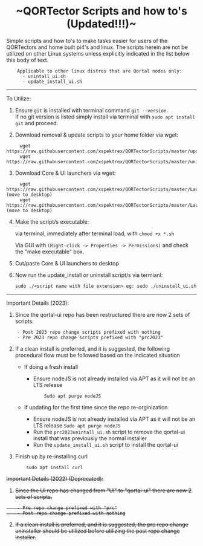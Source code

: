 
<h1 align="center">
~QORTector Scripts and how to's (Updated!!!)~
</h1>

<p>
Simple scripts and how to's to make tasks easier for users of the QORTectors and home built pi4's and linux.
The scripts herein are not be utilized on other Linux systems unless explicitly indicated in the list below this body of text.
</p>

```
    Applicable to other linux distros that are Qortal nodes only:
      - unintall_ui.sh
      - update_install_ui.sh
```
---


To Utilize:

1. Ensure `git` is installed with terminal command `git --version`.  
If no git version is listed simply install via terminal with `sudo apt install git` and proceed.

2. Download removal & update scripts to your home folder via wget:
```
     wget https://raw.githubusercontent.com/xspektrex/QORTectorScripts/master/update_install_ui.sh
     wget https://raw.githubusercontent.com/xspektrex/QORTectorScripts/master/uninstall_ui.sh
```

3. Download Core & UI launchers via wget:
```
     wget https://raw.githubusercontent.com/xspektrex/QORTectorScripts/master/Launch_Core.sh (move to desktop)
     wget https://raw.githubusercontent.com/xspektrex/QORTectorScripts/master/Launch_UI.sh (move to desktop)
```

4. Make the script/s executable:

    via terminal, immediately after terminal load, with  `chmod +x *.sh`

    Via GUI with  `(Right-click -> Properties -> Permissions)` and check the "make executable" box.

6. Cut/paste Core & UI launchers to desktop

7. Now run the update_install or uninstall script/s via termianl:
   ```
   sudo ./<script name with file extension> eg: sudo ./uninstall_ui.sh
   ```

---

Important Details (2023):

1. Since the qortal-ui repo has been restructured there are now 2 sets of scripts.

```
    - Post 2023 repo change scripts prefixed with nothing
    - Pre 2023 repo change scripts prefixed with "prc2023"
```

2.  If a clean install is preferred, and it is suggested, the following procedural flow must be followed based on the indicated situation
    - If doing a fresh install 
        - Ensure nodeJS is not already installed via APT as it will not be an LTS release
           ```
               Sudo apt purge nodeJS
           ```
      
    - If updating for the first time since the repo re-orginization
        - Ensure nodeJS is not already installed via APT as it will not be an LTS release
              ```
                Sudo apt purge nodeJS
              ```
        - Run the `prc2023unintall_ui.sh` script to remove the qortal-ui install that was previously the normal installer
        - Run the `update_install_ui.sh` script to install the qortal-ui
        
3. Finish up by re-installing curl
   
           sudo apt install curl


    
<strike>Important Details (2022) (Deprecated):

1. Since the UI repo has changed from "UI" to "qortal-ui" there are now 2 sets of scripts.

```
    - Pre repo change prefixed with "prc"
    - Post repo change prefixed with nothing
```
    
2.  If a clean install is preferred, and it is suggested, the pre repo change uninstaller should be utilized before utilizing the post repo change installer.</strike>

